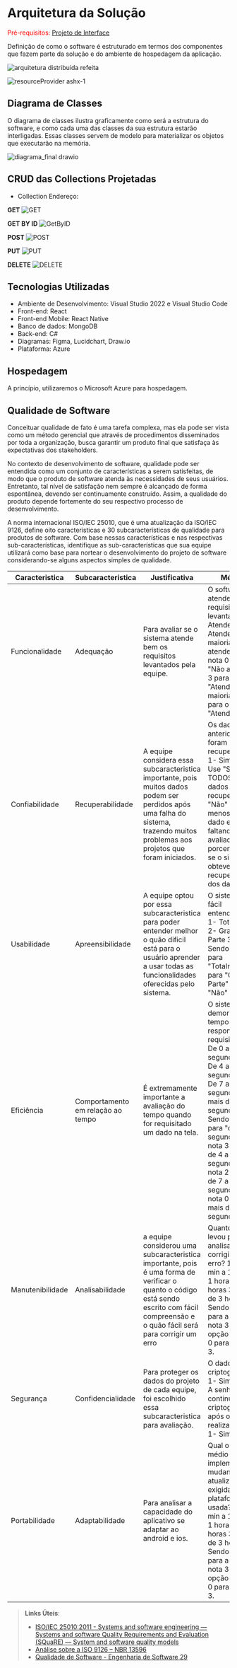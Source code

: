 # Arquitetura da Solução
<span style="color:red">Pré-requisitos: <a href="3-Projeto de Interface.md"> Projeto de Interface</a></span>

Definição de como o software é estruturado em termos dos componentes que fazem parte da solução e do ambiente de hospedagem da aplicação.

![arquitetura distribuida refeita](https://github.com/ICEI-PUC-Minas-PMV-ADS/pmv-ads-2024-1-e4-proj-dad-t3-mei/assets/113808083/bc67fec4-a497-4b00-b54e-23d2f234b0c2)

![resourceProvider ashx-1](https://github.com/ICEI-PUC-Minas-PMV-ADS/pmv-ads-2024-1-e4-proj-dad-t3-mei/assets/116749525/2aac44dd-e82e-4a3e-9e6a-1e00ccb7ae61)

## Diagrama de Classes

O diagrama de classes ilustra graficamente como será a estrutura do software, e como cada uma das classes da sua estrutura estarão interligadas. Essas classes servem de modelo para materializar os objetos que executarão na memória.


![diagrama_final drawio](https://github.com/ICEI-PUC-Minas-PMV-ADS/pmv-ads-2024-1-e4-proj-dad-t3-mei/assets/79220860/1ce15e10-a448-48b6-9063-db9b51b2daae)



## CRUD das Collections Projetadas

- Collection Endereço:

**GET**
![GET](https://github.com/ICEI-PUC-Minas-PMV-ADS/pmv-ads-2024-1-e4-proj-dad-t3-mei/assets/113808083/eaf2943b-9c4e-4cc2-a9f3-dc7b9d4b5887)

**GET BY ID**
![GetByID](https://github.com/ICEI-PUC-Minas-PMV-ADS/pmv-ads-2024-1-e4-proj-dad-t3-mei/assets/113808083/5b455264-d2b2-46fd-a687-3088c601f21c)

**POST**
![POST](https://github.com/ICEI-PUC-Minas-PMV-ADS/pmv-ads-2024-1-e4-proj-dad-t3-mei/assets/113808083/a6283e9f-1ff8-428a-b43f-4b4d3d78f7cd)

**PUT**
![PUT](https://github.com/ICEI-PUC-Minas-PMV-ADS/pmv-ads-2024-1-e4-proj-dad-t3-mei/assets/113808083/dcba5c8e-2bcb-4fa0-80fc-81861d422b57)

**DELETE**
![DELETE](https://github.com/ICEI-PUC-Minas-PMV-ADS/pmv-ads-2024-1-e4-proj-dad-t3-mei/assets/113808083/b3aec84b-f1af-4580-a0b7-b5ec9af6bde9)



## Tecnologias Utilizadas

 - Ambiente de Desenvolvimento: Visual Studio 2022 e Visual Studio Code
 - Front-end: React
 - Front-end Mobile: React Native
 - Banco de dados: MongoDB
 - Back-end: C#
 - Diagramas: Figma, Lucidchart, Draw.io
 - Plataforma: Azure

## Hospedagem

A princípio, utilizaremos o Microsoft Azure para hospedagem.

## Qualidade de Software

Conceituar qualidade de fato é uma tarefa complexa, mas ela pode ser vista como um método gerencial que através de procedimentos disseminados por toda a organização, busca garantir um produto final que satisfaça às expectativas dos stakeholders.

No contexto de desenvolvimento de software, qualidade pode ser entendida como um conjunto de características a serem satisfeitas, de modo que o produto de software atenda às necessidades de seus usuários. Entretanto, tal nível de satisfação nem sempre é alcançado de forma espontânea, devendo ser continuamente construído. Assim, a qualidade do produto depende fortemente do seu respectivo processo de desenvolvimento.

A norma internacional ISO/IEC 25010, que é uma atualização da ISO/IEC 9126, define oito características e 30 subcaracterísticas de qualidade para produtos de software.
Com base nessas características e nas respectivas sub-características, identifique as sub-características que sua equipe utilizará como base para nortear o desenvolvimento do projeto de software considerando-se alguns aspectos simples de qualidade. 

| Caracteristica | Subcaracteristica | Justificativa | Métrica |
| -------------- | ----------------- | ------------- | ------- |
| Funcionalidade | Adequação | Para avaliar se o sistema atende bem os requisitos levantados pela equipe. | O software atende os requisitos levantados? 1- Atende 2- Atende a maioria 3- Não atende. Sendo nota 0 para o "Não atende", 3 para o "Atende a maioria" e 5 para o "Atende".|
| Confiabilidade | Recuperabilidade | A equipe considera essa subcaracteristica importante, pois muitos dados podem ser perdidos após uma falha do sistema, trazendo muitos problemas aos projetos que foram iniciados. | Os dados anteriores foram recuperados? 1- Sim 2- Não. Use "Sim" se TODOS os dados foram recuperados e "Não" se pelo menos um dado está faltando. Será avaliado, em porcentagem, se o sistema obteve exito na recuperação dos dados.|
| Usabilidade | Apreensibilidade | A equipe optou por essa subcaracteristica para poder entender melhor o quão dificil está para o usuário aprender a usar todas as funcionalidades oferecidas pelo sistema. | O sistema é de fácil entendimento? 1- Totalmente 2- Grande Parte 3- Não. Sendo nota 5 para "Totalmente", 3 para "Grande Parte" e 0 para "Não"|
| Eficiência | Comportamento em relação ao tempo | É extremamente importante a avaliação do tempo quando for requisitado um dado na tela. | O sistema demora quando tempo para responder sua requisição? 1- De 0 a 3 segundos 2- De 4 a 7 segundos 3- De 7 a 10 segundos 4- mais de 10 segundos. Sendo nota 5 para "de 0 a 3 segundos", nota 3 para " de 4 a 7 segundos", nota 2 para " de 7 a 10 segundos" e nota 0 para " mais de 10 segundos".|
| Manutenibilidade | Analisabilidade | a equipe considerou uma subcaracteristica importante, pois é uma forma de verificar o quanto o código está sendo escrito com fácil compreensão e o quão fácil será para corrigir um erro | Quanto tempo levou para analisar e corrigir um erro? 1- 15 min a 1 hora 2- 1 hora a 2 horas 3- mais de 3 horas. Sendo notas 5 para a opção 1, nota 3 para a opção 2 e nota 0 para a opção 3. |
| Segurança | Confidencialidade | Para proteger os dados do projeto de cada equipe, foi escolhido essa subcaracteristica para avaliação. | O dados estão criptografados? 1- Sim 2- Não. A senha continua criptografada após o usuário realizar o login? 1- Sim 2- Não.||
|Portabilidade | Adaptabilidade | Para analisar a capacidade do aplicativo se adaptar ao android e ios. | Qual o tempo médio para implementar mudanças ou atualizações exigidas na plataforma usada? 1- 15 min a 1 hora 2- 1 hora a 2 horas 3- mais de 3 horas. Sendo notas 5 para a opção 1, nota 3 para a opção 2 e nota 0 para a opção 3. |


> **Links Úteis**:
>
> - [ISO/IEC 25010:2011 - Systems and software engineering — Systems and software Quality Requirements and Evaluation (SQuaRE) — System and software quality models](https://www.iso.org/standard/35733.html/)
> - [Análise sobre a ISO 9126 – NBR 13596](https://www.tiespecialistas.com.br/analise-sobre-iso-9126-nbr-13596/)
> - [Qualidade de Software - Engenharia de Software 29](https://www.devmedia.com.br/qualidade-de-software-engenharia-de-software-29/18209/)
